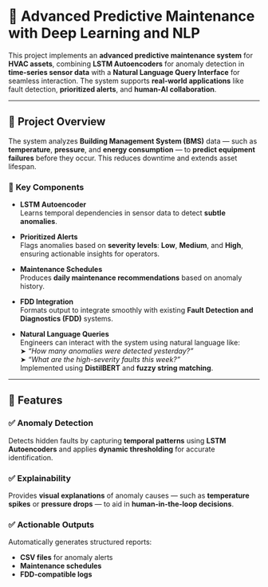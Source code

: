 # 🔧 **Advanced Predictive Maintenance with Deep Learning and NLP**

This project implements an **advanced predictive maintenance system** for **HVAC assets**, combining **LSTM Autoencoders** for anomaly detection in **time-series sensor data** with a **Natural Language Query Interface** for seamless interaction. The system supports **real-world applications** like fault detection, **prioritized alerts**, and **human-AI collaboration**.

---

## 📌 **Project Overview**

The system analyzes **Building Management System (BMS)** data — such as **temperature**, **pressure**, and **energy consumption** — to **predict equipment failures** before they occur. This reduces downtime and extends asset lifespan.

### 🔑 **Key Components**

- **LSTM Autoencoder**  
  Learns temporal dependencies in sensor data to detect **subtle anomalies**.

- **Prioritized Alerts**  
  Flags anomalies based on **severity levels**: **Low**, **Medium**, and **High**, ensuring actionable insights for operators.

- **Maintenance Schedules**  
  Produces **daily maintenance recommendations** based on anomaly history.

- **FDD Integration**  
  Formats output to integrate smoothly with existing **Fault Detection and Diagnostics (FDD)** systems.

- **Natural Language Queries**  
  Engineers can interact with the system using natural language like:  
  ➤ *“How many anomalies were detected yesterday?”*  
  ➤ *“What are the high-severity faults this week?”*  
  Implemented using **DistilBERT** and **fuzzy string matching**.

---

## 🚀 **Features**

### ✅ **Anomaly Detection**
Detects hidden faults by capturing **temporal patterns** using **LSTM Autoencoders** and applies **dynamic thresholding** for accurate identification.

### ✅ **Explainability**
Provides **visual explanations** of anomaly causes — such as **temperature spikes** or **pressure drops** — to aid in **human-in-the-loop decisions**.

### ✅ **Actionable Outputs**
Automatically generates structured reports:
- **CSV files** for anomaly alerts
- **Maintenance schedules**
- **FDD-compatible logs**
